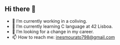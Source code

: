 ## Hi there 👋

- 🔭 I’m currently working in a coliving.
- 🌱 I’m currently learning C language at 42 Lisboa.
- 🤔 I’m looking for a change in my career.
- 📫 How to reach me: inesmourato798@gmail.com

